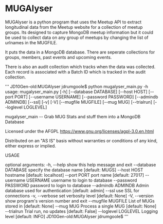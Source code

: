 # MUGAlyser

MUGAlyser is a python program that uses the Meetup API to extract longitudinal data from the Meetup website for a collection of meetup
groups. Its designed to capture MongoDB meetup information but it could be used to collect data on any group of meetups by changing the
list of urlnames in the MUGFILE.

It puts the data in a MongoDB database. There are seperate collections for groups, members, past events and upcoming events. 

There is also an audit collection which tracks when the data was collected. Each record is associated with a Batch ID which is
tracked in the audit collection.


'''
JD10Gen-old:MUGAlyser jdrumgoole$ python mugalyser_main.py -h
usage: mugalyser_main.py [-h] [--database DATABASE] [--host HOST]
                         [--port PORT] [--username USERNAME]
                         [--password PASSWORD] [--admindb ADMINDB] [--ssl]
                         [-v] [-V] [--mugfile MUGFILE] [--mug MUG]
                         [--trialrun] [--loglevel LOGLEVEL]

mugalyser_main -- Grab MUG Stats and stuff them into a MongoDB Database

  Licensed under the AFGPL
  https://www.gnu.org/licenses/agpl-3.0.en.html

  Distributed on an "AS IS" basis without warranties
  or conditions of any kind, either express or implied.

USAGE

optional arguments:
  -h, --help           show this help message and exit
  --database DATABASE  specify the database name [default: MUGS]
  --host HOST          hostname [default: localhost]
  --port PORT          port name [default: 27017]
  --username USERNAME  username to login to database
  --password PASSWORD  password to login to database
  --admindb ADMINDB    Admin database used for authentication [default: admin]
  --ssl                use SSL for connections
  -v, --verbose        set verbosity level [default: None]
  -V, --version        show program's version number and exit
  --mugfile MUGFILE    List of MUGs stored in [default: None]
  --mug MUG            Process a single MUG [default: None]
  --trialrun           Trial run, no updates [default: False]
  --loglevel LOGLEVEL  Logging level [default: INFO]
JD10Gen-old:MUGAlyser jdrumgoole$ 
'''
